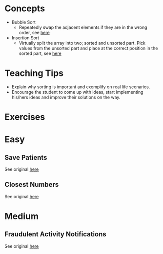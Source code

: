 # Concepts
- Bubble Sort
    - Repeatedly swap the adjacent elements if they are in the wrong order, see [here]( https://www.geeksforgeeks.org/bubble-sort/)
- Insertion Sort
    - Virtually split the array into two; sorted and unsorted part. Pick values from the unsorted part and place at the correct position in the sorted part, see [here]( https://www.geeksforgeeks.org/insertion-sort/)

# Teaching Tips
- Explain why sorting is important and exemplify on real life scenarios.
- Encourage the student to come up with ideas, start implementing his/hers ideas and improve their solutions on the way.
    

# Exercises
# Easy
## Save Patients
See original [here]( https://www.hackerearth.com/practice/algorithms/sorting/bubble-sort/practice-problems/algorithm/save-patients/)

## Closest Numbers
See original [here](https://www.hackerrank.com/challenges/closest-numbers/problem)

# Medium
## Fraudulent Activity Notifications
See original [here]( https://www.hackerrank.com/challenges/fraudulent-activity-notifications/problem)
